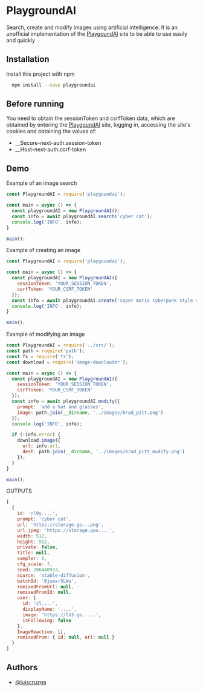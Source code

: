 
# PlaygroundAI

Search, create and modify images using artificial intelligence. It is an unofficial implementation of the [PlaygoundAI](https://playgroundai.com) site to be able to use easily and quickly


## Installation

Install this project with npm

```bash
  npm install --save playgroundai
```

## Before running

You need to obtain the sessionToken and csrfToken data, which are obtained by entering the [PlaygoundAI](https://playgroundai.com) site, logging in, accessing the site's cookies and obtaining the values ​​of:

- __Secure-next-auth.session-token
- __Host-next-auth.csrf-token
## Demo

Example of an image search

```js
const PlaygroundAI = require('playgoundai');

const main = async () => {
  const playgroundAI = new PlaygroundAI();
  const info = await playgroundAI.search('cyber cat');
  console.log('INFO', info);
}

main();
```

Example of creating an image

```js
const PlaygroundAI = require('playgoundai');

const main = async () => {
  const playgroundAI = new PlaygroundAI({
    sessionToken: 'YOUR_SESSION_TOKEN',
    csrfToken: 'YOUR_CSRF_TOKEN'
  });
  const info = await playgroundAI.create('super mario cyberpunk style driving a car on a rainbow track');
  console.log('INFO', info);
}

main();
```

Example of modifying an image

```js
const PlaygroundAI = require('../src/');
const path = require('path');
const fs = require('fs');
const download = require('image-downloader');

const main = async () => {
  const playgroundAI = new PlaygroundAI({
    sessionToken: 'YOUR_SESSION_TOKEN',
    csrfToken: 'YOUR_CSRF_TOKEN'
  });
  const info = await playgroundAI.modify({
    prompt: 'add a hat and glasses',
    image: path.join(__dirname, '../images/brad_pitt.png')
  });
  console.log('INFO', info);

  if (!info.error) {
    download.image({
      url: info.url,
      dest: path.join(__dirname, '../images/brad_pitt_modify.png')
    });
  }
}

main();
```

OUTPUTS

```js
[
  {
    id: 'cl9y....',
    prompt: 'cyber cat',
    url: 'https://storage.go...png',
    url_jpeg: 'https://storage.goo....',
    width: 512,
    height: 512,
    private: false,
    title: null,
    sampler: 0,
    cfg_scale: 7,
    seed: 206440933,
    source: 'stable-diffusion',
    batchId: 'Bjuwxr5LWa',
    remixedFromUrl: null,
    remixedFromId: null,
    user: {
      id: 'cl....',
      displayName: '....',
      image: 'https://lh3.go.....',
      isFollowing: false
    },
    ImageReaction: [],
    remixedFrom: { id: null, url: null }
  }
]
```
## Authors

- [@luiscruzga](https://www.github.com/luiscruzga)

